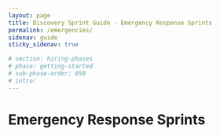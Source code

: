 ```yaml
---
layout: page
title: Discovery Sprint Guide - Emergency Response Sprints
permalink: /emergencies/
sidenav: guide
sticky_sidenav: true

# section: hiring-phases
# phase: getting-started
# sub-phase-order: 050
# intro: 
---
```


# Emergency Response Sprints